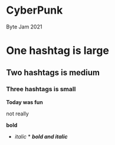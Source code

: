 # CyberPunk
Byte Jam 2021
# One hashtag is large
## Two hashtags is medium
### Three hashtags is small

**Today was fun**

not really


**bold**
* *italic* *
***bold and italic***
